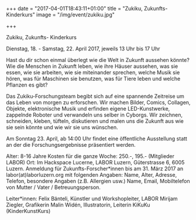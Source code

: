 +++
date = "2017-04-01T18:43:11+01:00"
title = "Zukiku, Zukunfts-Kinderkurs"
image = "/img/event/zukiku.jpg"

+++

Zukiku, Zukunfts- Kinderkurs

Dienstag, 18. - Samstag, 22. April 2017, jeweils 13 Uhr bis 17 Uhr

Hast du dir schon einmal überlegt wie die Welt in Zukunft aussehen könnte?
Wie die Menschen in Zukunft leben, wie ihre Häuser aussehen, was sie essen,
wie sie arbeiten, wie sie miteinander sprechen, welche Musik sie hören,
was für Maschinen sie benutzen, was für Tiere leben und welche Pflanzen es gibt?

Das Zukiku-Forschungsteam begibt sich auf eine spannende Zeitreise um das Leben von morgen zu erforschen. Wir machen Bilder, Comics, Collagen, Objekte, elektronische Musik und erfinden eigene LED-Kunstwerke, zappelnde Roboter und verwandeln uns selber in Cyborgs. Wir zeichnen, schneiden, kleben, tüfteln, diskutieren und malen uns die Zukunft aus wie sie sein könnte und wie wir sie uns wünschen.

Am Sonntag 23. April, ab 14:00 Uhr findet eine öffentliche Ausstellung statt an der die Forschungsergebnisse präsentiert werden.

Alter: 8-16 Jahre
Kosten für die ganze Woche: 250.-, 195.- (Mitglieder LABOR)
Ort: Im Hackspace Lucerne, LABOR Luzern, Güterstrasse 6, 6005 Luzern.
Anmeldung für Zukunfts-Forscher*innen bis am 31. März 2017 an labor(at)laborluzern.org mit folgenden Angaben:
Name, Alter, Adresse, Telefon, besondere Angaben (z.B. Allergien usw.)
Name, Email, Mobiltelefon von Mutter / Vater / Betreuungsperson.

Leiter*innen:
Felix Bänteli, Künstler und Workshopleiter, LABOR
Mirijam Ziegler, Grafikerin
Malin Widén, Illustratorin, Leiterin KiKuKu (KinderKunstKurs)

